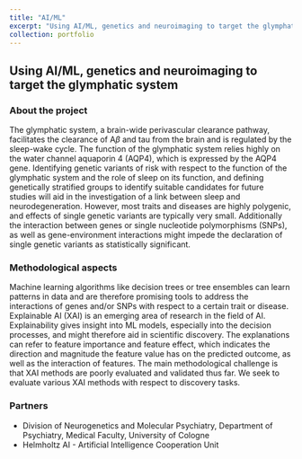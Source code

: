 ```yaml
---
title: "AI/ML"
excerpt: "Using AI/ML, genetics and neuroimaging to target the glymphatic system<br/><br/><img src='/images/The-Blind-Men-and-the-Elephant.png' width='30'>"
collection: portfolio
---
```

## Using AI/ML, genetics and neuroimaging to target the glymphatic system


### About the project
The glymphatic system, a brain-wide perivascular clearance pathway, facilitates the clearance of A$\beta$ and tau from the brain and is regulated by the sleep-wake cycle. The function of the glymphatic system relies highly on the water channel aquaporin 4 (AQP4), which is expressed by the AQP4 gene.
Identifying genetic variants of risk with respect to the function of the glymphatic system and the role of sleep on its function, and defining genetically stratified groups to identify suitable candidates for future studies will aid in the investigation of a link between sleep and neurodegeneration. However, most traits and diseases are highly polygenic, and effects of single genetic variants are typically very small. Additionally the interaction between genes or single nucleotide polymorphisms (SNPs), as well as gene-environment interactions might impede the declaration of single genetic variants as statistically significant.  

### Methodological aspects
Machine learning algorithms like decision trees or tree ensembles can learn patterns in data and are therefore promising tools to address the interactions of genes and/or SNPs with respect to a certain trait or disease. Explainable AI (XAI) is an emerging area of research in the field of AI. Explainability gives insight into ML models, especially into the decision processes, and might therefore aid in scientific discovery. The explanations can refer to feature importance and feature effect, which indicates the direction and magnitude the feature value has on the predicted outcome, as well as the interaction of features. The main methodological challenge is that XAI methods are poorly evaluated and validated thus far. We seek to evaluate various XAI methods with respect to discovery tasks.

### Partners
* Division of Neurogenetics and Molecular Psychiatry, Department of Psychiatry, Medical Faculty, University of Cologne
* Helmholtz AI - Artificial Intelligence Cooperation Unit 

